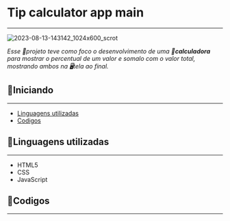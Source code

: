 # Tip calculator app main
***
![2023-08-13-143142_1024x600_scrot](https://github.com/matheus369k/tip-calculator-app-main/assets/47065962/7305fa8d-eca2-4746-9341-daecb3d12fbf)

*Esse 📃projeto teve como foco o desenvolvimento de uma __📲calculadora__ para mostrar o percentual de um valor e somalo com o valor total, mostrando ambos na 🖥️tela ao final.*

## 🚀Iniciando
***
- [Linguagens utilizadas](#linguagens-utilizadas)
- [Codigos](#codigos)


## 🧰Linguagens utilizadas
***
- HTML5
- CSS
- JavaScript

## 📇Codigos
***
